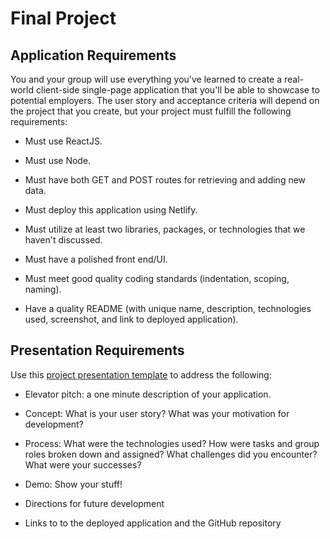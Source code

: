 # Final Project

## Application Requirements

You and your group will use everything you've learned to create a real-world client-side single-page application that you'll be able to showcase to potential employers. The user story and acceptance criteria will depend on the project that you create, but your project must fulfill the following requirements:

* Must use ReactJS.

* Must use Node.

* Must have both GET and POST routes for retrieving and adding new data.

* Must deploy this application using Netlify.

* Must utilize at least two libraries, packages, or technologies that we haven't discussed.

* Must have a polished front end/UI.

* Must meet good quality coding standards (indentation, scoping, naming).

* Have a quality README (with unique name, description, technologies used, screenshot, and link to deployed application).

## Presentation Requirements

Use this [project presentation template](https://docs.google.com/presentation/d/1_u8TKy5zW5UlrVQVnyDEZ0unGI2tjQPDEpA0FNuBKAw/edit?usp=sharing) to address the following: 

* Elevator pitch: a one minute description of your application.

* Concept: What is your user story? What was your motivation for development?

* Process: What were the technologies used? How were tasks and group roles broken down and assigned? What challenges did you encounter? What were your successes?

* Demo: Show your stuff!

* Directions for future development

* Links to to the deployed application and the GitHub repository
